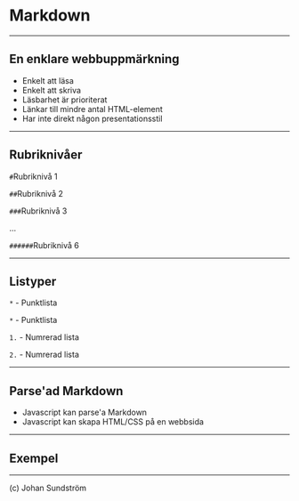 # Markdown

---

## En enklare webbuppmärkning

* Enkelt att läsa
* Enkelt att skriva
* Läsbarhet är prioriterat
* Länkar till mindre antal HTML-element
* Har inte direkt någon presentationsstil

---

## Rubriknivåer

```#```Rubriknivå 1

```##```Rubriknivå 2

```###```Rubriknivå 3

...

```######```Rubriknivå 6

---

## Listyper

```*``` - Punktlista

```*``` - Punktlista


```1.``` - Numrerad lista

```2.``` - Numrerad lista

---

## Parse'ad Markdown

* Javascript kan parse'a Markdown
* Javascript kan skapa HTML/CSS på en webbsida

---

## Exempel

---

(c) Johan Sundström